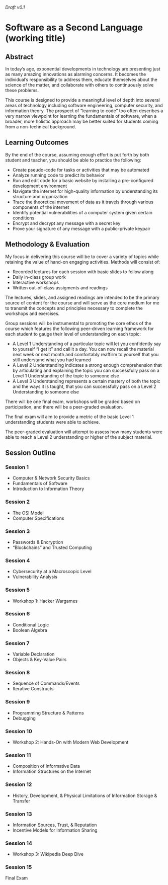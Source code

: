 _Draft v0.1_

# Software as a Second Language (working title)

## Abstract
In today’s age, exponential developments in technology are presenting just as many amazing innovations as alarming concerns. It becomes the individual’s responsibility to address them, educate themselves about the science of the matter, and collaborate with others to continuously solve these problems.

This course is designed to provide a meaningful level of depth into several areas of technology including software engineering, computer security, and information theory. The prospect of “learning to code” too often describes a very narrow viewpoint for learning the fundamentals of software, when a broader, more holistic approach may be better suited for students coming from a non-technical background.

## Learning Outcomes

By the end of the course, assuming enough effort is put forth by both student and teacher, you should be able to practice the following:

- Create pseudo-code for tasks or activities that may be automated
- Analyze running code to predict its behavior
- Run and edit code for a basic website by installing a pre-configured development environment
- Navigate the internet for high-quality information by understanding its structure and organization
- Trace the theoretical movement of data as it travels through various components of the internet
- Identify potential vulnerabilities of a computer system given certain conditions
- Encrypt and decrypt any message with a secret key
- Prove your signature of any message with a public-private keypair

## Methodology & Evaluation

My focus in delivering this course will be to cover a variety of topics while retaining the value of hand-on engaging activities. Methods will consist of:

- Recorded lectures for each session with basic slides to follow along
- Daily in-class group work
- Interactive workshops
- Written out-of-class assigments and readings

The lectures, slides, and assigned readings are intended to be the primary source of content for the course and will serve as the core medium for me to transmit the concepts and principles necessary to complete the workshops and exercises.

Group sessions will be instrumental to promoting the core ethos of the course which features the following peer-driven learning framework for each student to gauge their level of understanding on each topic:

- A Level 1 Understanding of a particular topic will let you confidently say to yourself “I get it” and call it a day. You can now recall the material next week or next month and comfortably reaffirm to yourself that you still understand what you had learned
- A Level 2 Understanding indicates a strong enough comprehension that by articulating and explaining the topic you can successfully pass on a Level 1 Understanding of the topic to someone else
- A Level 3 Understanding represents a certain mastery of both the topic and the ways it is taught, that you can successfully pass on a Level 2 Understanding to someone else

There will be one final exam, workshops will be graded based on participation, and there will be a peer-graded evaluation.

The final exam will aim to provide a metric of the basic Level 1 understanding students were able to achieve.

The peer-graded evaluation will attempt to assess how many students were able to reach a Level 2 understanding or higher of the subject material.

## Session Outline

### Session 1

- Computer & Network Security Basics
- Fundamentals of Software
- Introduction to Information Theory

### Session 2

- The OSI Model
- Computer Specifications

### Session 3

- Passwords & Encryption
- “Blockchains” and Trusted Computing

### Session 4

- Cybersecurity at a Macroscopic Level
- Vulnerability Analysis

### Session 5

- Workshop 1: Hacker Wargames

### Session 6

- Conditional Logic
- Boolean Algebra

### Session 7

- Variable Declaration
- Objects & Key-Value Pairs

### Session 8

- Sequence of Commands/Events
- Iterative Constructs

### Session 9

- Programming Structure & Patterns
- Debugging

### Session 10

- Workshop 2: Hands-On with Modern Web Development

### Session 11

- Composition of Informative Data
- Information Structures on the Internet

### Session 12

- History, Development, & Physical Limitations of Information Storage & Transfer

### Session 13

- Information Sources, Trust, & Reputation
- Incentive Models for Information Sharing

### Session 14

- Workshop 3: Wikipedia Deep Dive

### Session 15

Final Exam

